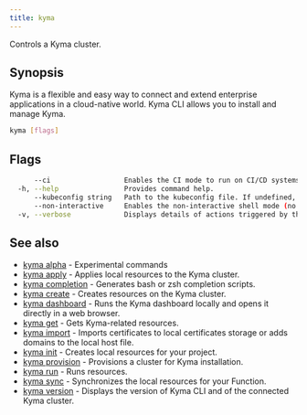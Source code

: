 ```yaml
---
title: kyma
---
```


Controls a Kyma cluster.

## Synopsis

Kyma is a flexible and easy way to connect and extend enterprise applications in a cloud-native world.
Kyma CLI allows you to install and manage Kyma.



```bash
kyma [flags]
```

## Flags

```bash
      --ci                  Enables the CI mode to run on CI/CD systems. It avoids any user interaction (such as no dialog prompts) and ensures that logs are formatted properly in log files (such as no spinners for CLI steps).
  -h, --help                Provides command help.
      --kubeconfig string   Path to the kubeconfig file. If undefined, Kyma CLI uses the KUBECONFIG environment variable, or falls back "/$HOME/.kube/config".
      --non-interactive     Enables the non-interactive shell mode (no colorized output, no spinner).
  -v, --verbose             Displays details of actions triggered by the command.
```

## See also

* [kyma alpha](kyma_alpha.md)	 - Experimental commands
* [kyma apply](kyma_apply.md)	 - Applies local resources to the Kyma cluster.
* [kyma completion](kyma_completion.md)	 - Generates bash or zsh completion scripts.
* [kyma create](kyma_create.md)	 - Creates resources on the Kyma cluster.
* [kyma dashboard](kyma_dashboard.md)	 - Runs the Kyma dashboard locally and opens it directly in a web browser.
* [kyma get](kyma_get.md)	 - Gets Kyma-related resources.
* [kyma import](kyma_import.md)	 - Imports certificates to local certificates storage or adds domains to the local host file.
* [kyma init](kyma_init.md)	 - Creates local resources for your project.
* [kyma provision](kyma_provision.md)	 - Provisions a cluster for Kyma installation.
* [kyma run](kyma_run.md)	 - Runs resources.
* [kyma sync](kyma_sync.md)	 - Synchronizes the local resources for your Function.
* [kyma version](kyma_version.md)	 - Displays the version of Kyma CLI and of the connected Kyma cluster.


